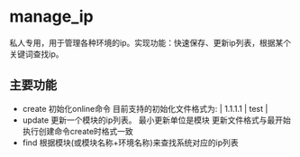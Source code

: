 # manage_ip
私人专用，用于管理各种环境的ip。实现功能：快速保存、更新ip列表，根据某个关键词查找ip。

## 主要功能
* create
    初始化online命令
    目前支持的初始化文件格式为:
     | 1.1.1.1 | test |
* update
    更新一个模块的ip列表。
    最小更新单位是模块
    更新文件格式与最开始执行创建命令create时格式一致 
* find
    根据模块(或模块名称+环境名称)来查找系统对应的ip列表
